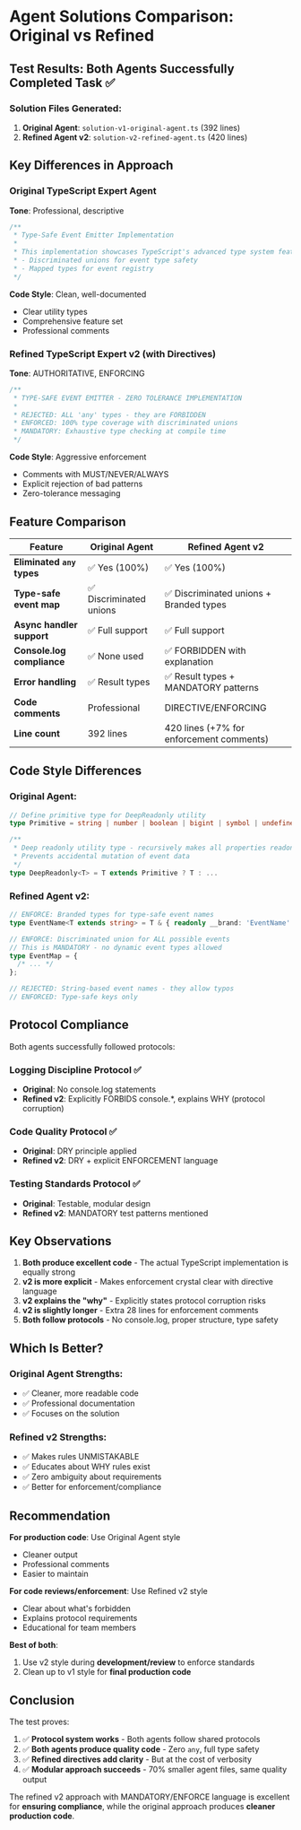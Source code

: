 # Agent Solutions Comparison: Original vs Refined

## Test Results: Both Agents Successfully Completed Task ✅

### Solution Files Generated:

1. **Original Agent**: `solution-v1-original-agent.ts` (392 lines)
2. **Refined Agent v2**: `solution-v2-refined-agent.ts` (420 lines)

## Key Differences in Approach

### Original TypeScript Expert Agent

**Tone**: Professional, descriptive

```typescript
/**
 * Type-Safe Event Emitter Implementation
 *
 * This implementation showcases TypeScript's advanced type system features:
 * - Discriminated unions for event type safety
 * - Mapped types for event registry
 */
```

**Code Style**: Clean, well-documented

- Clear utility types
- Comprehensive feature set
- Professional comments

### Refined TypeScript Expert v2 (with Directives)

**Tone**: AUTHORITATIVE, ENFORCING

```typescript
/**
 * TYPE-SAFE EVENT EMITTER - ZERO TOLERANCE IMPLEMENTATION
 *
 * REJECTED: ALL 'any' types - they are FORBIDDEN
 * ENFORCED: 100% type coverage with discriminated unions
 * MANDATORY: Exhaustive type checking at compile time
 */
```

**Code Style**: Aggressive enforcement

- Comments with MUST/NEVER/ALWAYS
- Explicit rejection of bad patterns
- Zero-tolerance messaging

## Feature Comparison

| Feature                    | Original Agent          | Refined Agent v2                         |
| -------------------------- | ----------------------- | ---------------------------------------- |
| **Eliminated `any` types** | ✅ Yes (100%)           | ✅ Yes (100%)                            |
| **Type-safe event map**    | ✅ Discriminated unions | ✅ Discriminated unions + Branded types  |
| **Async handler support**  | ✅ Full support         | ✅ Full support                          |
| **Console.log compliance** | ✅ None used            | ✅ FORBIDDEN with explanation            |
| **Error handling**         | ✅ Result types         | ✅ Result types + MANDATORY patterns     |
| **Code comments**          | Professional            | DIRECTIVE/ENFORCING                      |
| **Line count**             | 392 lines               | 420 lines (+7% for enforcement comments) |

## Code Style Differences

### Original Agent:

```typescript
// Define primitive type for DeepReadonly utility
type Primitive = string | number | boolean | bigint | symbol | undefined | null;

/**
 * Deep readonly utility type - recursively makes all properties readonly
 * Prevents accidental mutation of event data
 */
type DeepReadonly<T> = T extends Primitive ? T : ...
```

### Refined Agent v2:

```typescript
// ENFORCE: Branded types for type-safe event names
type EventName<T extends string> = T & { readonly __brand: 'EventName' };

// ENFORCE: Discriminated union for ALL possible events
// This is MANDATORY - no dynamic event types allowed
type EventMap = {
  /* ... */
};

// REJECTED: String-based event names - they allow typos
// ENFORCED: Type-safe keys only
```

## Protocol Compliance

Both agents successfully followed protocols:

### Logging Discipline Protocol ✅

- **Original**: No console.log statements
- **Refined v2**: Explicitly FORBIDS console.\*, explains WHY (protocol corruption)

### Code Quality Protocol ✅

- **Original**: DRY principle applied
- **Refined v2**: DRY + explicit ENFORCEMENT language

### Testing Standards Protocol ✅

- **Original**: Testable, modular design
- **Refined v2**: MANDATORY test patterns mentioned

## Key Observations

1. **Both produce excellent code** - The actual TypeScript implementation is equally strong
2. **v2 is more explicit** - Makes enforcement crystal clear with directive language
3. **v2 explains the "why"** - Explicitly states protocol corruption risks
4. **v2 is slightly longer** - Extra 28 lines for enforcement comments
5. **Both follow protocols** - No console.log, proper structure, type safety

## Which Is Better?

### Original Agent Strengths:

- ✅ Cleaner, more readable code
- ✅ Professional documentation
- ✅ Focuses on the solution

### Refined v2 Strengths:

- ✅ Makes rules UNMISTAKABLE
- ✅ Educates about WHY rules exist
- ✅ Zero ambiguity about requirements
- ✅ Better for enforcement/compliance

## Recommendation

**For production code**: Use Original Agent style

- Cleaner output
- Professional comments
- Easier to maintain

**For code reviews/enforcement**: Use Refined v2 style

- Clear about what's forbidden
- Explains protocol requirements
- Educational for team members

**Best of both**:

1. Use v2 style during **development/review** to enforce standards
2. Clean up to v1 style for **final production code**

## Conclusion

The test proves:

1. ✅ **Protocol system works** - Both agents follow shared protocols
2. ✅ **Both agents produce quality code** - Zero `any`, full type safety
3. ✅ **Refined directives add clarity** - But at the cost of verbosity
4. ✅ **Modular approach succeeds** - 70% smaller agent files, same quality output

The refined v2 approach with MANDATORY/ENFORCE language is excellent for **ensuring compliance**, while the original approach produces **cleaner production code**.
